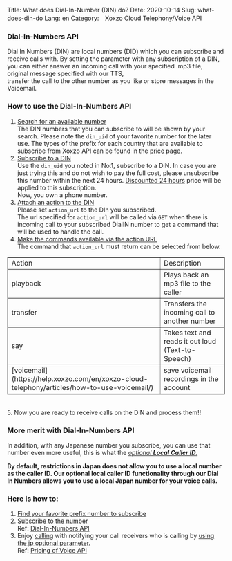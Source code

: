 Title: What does Dial-In-Number (DIN) do?
Date: 2020-10-14
Slug: what-does-din-do
Lang: en
Category:　Xoxzo Cloud Telephony/Voice API

### Dial-In-Numbers API
Dial In Numbers (DIN) are local numbers (DID) which you can subscribe and receive calls with. 
By setting the parameter with any subscription of a DIN, 
you can either answer an incoming call with your specified .mp3 file, 
original message specified with our TTS,  
transfer the call to the other number as you like or
store messages in the Voicemail.

### How to use the Dial-In-Numbers API
1. [Search for an available number](https://docs.xoxzo.com/en/din.html#finding-a-dial-in-number-via-api)<br>
   The DIN numbers that you can subscribe to will be shown by your search. Please note the `din_uid` of your favorite number for the later use.
   The types of the prefix for each country that are available to subscribe from Xoxzo API can be found in the [price page](https://www.xoxzo.com/en/about/pricing/voice/#din). <br>
2. [Subscribe to a DIN](https://docs.xoxzo.com/en/din.html#subscribing-to-a-dial-in-number-via-api)<br>
   Use the `din_uid` you noted in No.1, subscribe to a DIN. 
   In case you are just trying this and do not wish to pay the full cost, please unsubscribe this number within the next 24 hours.
   [Discounted 24 hours](https://www.xoxzo.com/en/about/pricing/voice/#din) price will be applied to this subscription.<br>
   Now, you own a phone number.<br>
3. [Attach an action to the DIN](https://docs.xoxzo.com/en/din.html#attach-an-action-to-the-dial-in-number-via-api)<br>
   Please set `action_url` to the DIn you subscribed. <br>
   The url specified for `action_url` will be called via `GET` when there is incoming call to your subscribed DialIN number to get a command that will be used to handle the call.<br>
4. [Make the commands available via the action URL](https://docs.xoxzo.com/en/din.html#sample)<br>
   The command that `action_url` must return can be selected from below.<br>
<div class="table-responsive">
  <table border="1" cellpadding="10" cellspacing="1">
      <tr>
         <td>
         Action
         </td>
         <td>
         Description
         </td>
      </tr>
      <tr>
         <td>
         playback
         </td>
         <td>
         Plays back an mp3 file to the caller
         </td>
      </tr>
      <tr>
         <td>
         transfer
         </td>
         <td>
         Transfers the incoming call to another number
         </td>
      </tr>
      <tr>
         <td>
         say
         </td>
         <td>
         Takes text and reads it out loud (Text-to-Speech)
         </td>
      </tr>      
      <tr>
         <td>
         [voicemail](https://help.xoxzo.com/en/xoxzo-cloud-telephony/articles/how-to-use-voicemail/)
         </td>
         <td>
         save voicemail recordings in the account
         </td>
      </tr>
   </table>
</div> <br>
5. Now you are ready to receive calls on the DIN and process them!!



### More merit with Dial-In-Numbers API
In addition, with any Japanese number you subscribe, you can use that number even more useful, this is what the [*optional **Local Caller ID**.*](https://www.xoxzo.com/en/about/voice-api/)

**By default, restrictions in Japan does not allow you to use a local number as the caller ID. Our optional local caller ID functionality through our Dial In Numbers allows you to use a local Japan number for your voice calls.**

### Here is how to:
1. [Find your favorite prefix number to subscribe](http://docs.xoxzo.com/en/din.html#finding-a-dial-in-number-via-api)
2. [Subscribe to the number](http://docs.xoxzo.com/en/din.html#subscribing-to-a-dial-in-number-via-api)</br>
Ref: [Dial-In-Numbers API](https://www.xoxzo.com/en/about/pricing/voice/#din)
3. Enjoy [calling](http://docs.xoxzo.com/en/voice.html#simple-playback-api) with notifying your call receivers who is calling by [using the jp optional parameter.](http://docs.xoxzo.com/en/voice.html#jp-specific-optional-parameters)</br>
Ref: [Pricing of Voice API](https://www.xoxzo.com/en/about/pricing/voice/#outbound-call)
